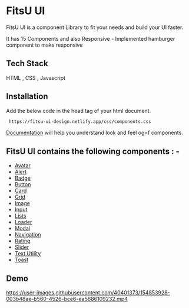 
# FitsU UI

FitsU UI is a component Library to fit your needs and build your UI faster.

It has 15 Components and also Responsive - Implemented hamburger component to make responsive


## Tech Stack

HTML , CSS , Javascript





## Installation

Add the below code in the head tag of your html document.

```bash
 https://fitsu-ui-design.netlify.app/css/components.css
```


    


[Documentation](https://fitsu-ui-design.netlify.app/avatar/avatar) will help you understand look and feel og=f components.



## FitsU UI contains the following components : -

  * [Avatar](https://fitsu-ui-design.netlify.app/avatar/avatar)
  * [Alert](https://fitsu-ui-design.netlify.app/alert/alert)
  * [Badge](https://fitsu-ui-design.netlify.app/badge/badge)
  * [Button](https://fitsu-ui-design.netlify.app/button/button)
  * [Card](https://fitsu-ui-design.netlify.app/card/card)
  * [Grid](https://fitsu-ui-design.netlify.app/grid/grid)
  * [Image](https://fitsu-ui-design.netlify.app/image-cmp/image)
  * [Input](https://fitsu-ui-design.netlify.app/input/input)
  * [Lists](https://fitsu-ui-design.netlify.app/list/list)
  * [Loader](https://fitsu-ui-design.netlify.app/loader/loader)
  * [Modal](https://fitsu-ui-design.netlify.app/modal/modal)
  * [Navigation](https://fitsu-ui-design.netlify.app/navigation/navigation)
  * [Rating](https://fitsu-ui-design.netlify.app/rating/rating)
  * [Slider]()
  * [Text Utility](https://fitsu-ui-design.netlify.app/text-utility/text)
  * [Toast](https://fitsu-ui-design.netlify.app/toast/toast)


## Demo


https://user-images.githubusercontent.com/40401373/154853928-003b48ae-b560-4526-bce6-ea5686109232.mp4





